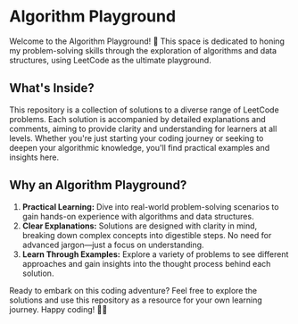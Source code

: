 # Algorithm Playground

Welcome to the Algorithm Playground! 🚀 This space is dedicated to honing my problem-solving skills through the exploration of algorithms and data structures, using LeetCode as the ultimate playground.

## What's Inside?

This repository is a collection of solutions to a diverse range of LeetCode problems. Each solution is accompanied by detailed explanations and comments, aiming to provide clarity and understanding for learners at all levels. Whether you're just starting your coding journey or seeking to deepen your algorithmic knowledge, you'll find practical examples and insights here.

## Why an Algorithm Playground?

1. **Practical Learning:** Dive into real-world problem-solving scenarios to gain hands-on experience with algorithms and data structures.
2. **Clear Explanations:** Solutions are designed with clarity in mind, breaking down complex concepts into digestible steps. No need for advanced jargon—just a focus on understanding.
3. **Learn Through Examples:** Explore a variety of problems to see different approaches and gain insights into the thought process behind each solution.

Ready to embark on this coding adventure? Feel free to explore the solutions and use this repository as a resource for your own learning journey. Happy coding! 🚀✨
